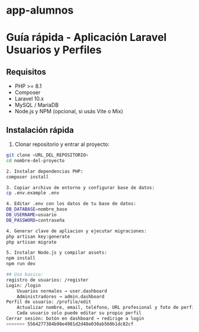 # app-alumnos
# Guía rápida - Aplicación Laravel Usuarios y Perfiles

## Requisitos
- PHP >= 8.1
- Composer
- Laravel 10.x
- MySQL / MariaDB
- Node.js y NPM (opcional, si usás Vite o Mix)

## Instalación rápida
1. Clonar repositorio y entrar al proyecto:
```bash
git clone <URL_DEL_REPOSITORIO>
cd nombre-del-proyecto

2. Instalar dependencias PHP:
composer install

3. Copiar archivo de entorno y configurar base de datos:
cp .env.example .env

4. Editar .env con los datos de tu base de datos:
DB_DATABASE=nombre_base
DB_USERNAME=usuario
DB_PASSWORD=contraseña

4. Generar clave de apliacion y ejecutar migraciones:
php artisan key:generate
php artisan migrate

5. Instalar Node.js y compilar assets:
npm install
npm run dev

## Uso basico:
registro de usuarios: /register
Login: /login
    Usuarios normales → user.dashboard
    Administradores → admin.dashboard
Perfil de usuario: /profile/edit
    Actualizar nombre, email, teléfono, URL profesional y foto de perfil
    Cada usuario solo puede editar su propio perfil
Cerrar sesión: botón en dashboard → redirige a login
>>>>>>> 5564277384b98e4981d2d48e030ab560b1dc82cf
